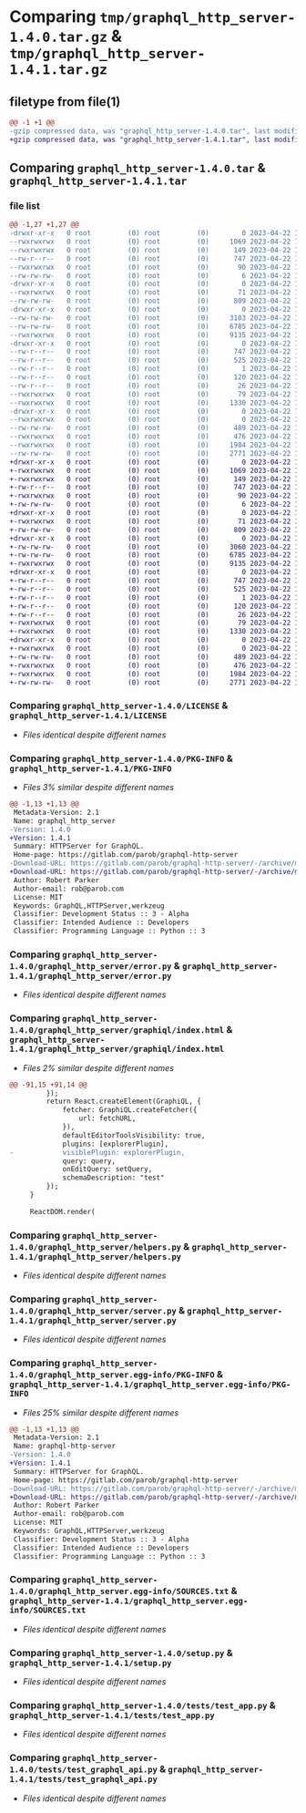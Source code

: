 # Comparing `tmp/graphql_http_server-1.4.0.tar.gz` & `tmp/graphql_http_server-1.4.1.tar.gz`

## filetype from file(1)

```diff
@@ -1 +1 @@
-gzip compressed data, was "graphql_http_server-1.4.0.tar", last modified: Sat Apr 22 11:47:56 2023, max compression
+gzip compressed data, was "graphql_http_server-1.4.1.tar", last modified: Sat Apr 22 18:09:14 2023, max compression
```

## Comparing `graphql_http_server-1.4.0.tar` & `graphql_http_server-1.4.1.tar`

### file list

```diff
@@ -1,27 +1,27 @@
-drwxr-xr-x   0 root         (0) root         (0)        0 2023-04-22 11:47:56.753238 graphql_http_server-1.4.0/
--rwxrwxrwx   0 root         (0) root         (0)     1069 2023-04-22 11:47:46.000000 graphql_http_server-1.4.0/LICENSE
--rwxrwxrwx   0 root         (0) root         (0)      149 2023-04-22 11:47:46.000000 graphql_http_server-1.4.0/MANIFEST.in
--rw-r--r--   0 root         (0) root         (0)      747 2023-04-22 11:47:56.753238 graphql_http_server-1.4.0/PKG-INFO
--rwxrwxrwx   0 root         (0) root         (0)       90 2023-04-22 11:47:46.000000 graphql_http_server-1.4.0/README.md
--rw-rw-rw-   0 root         (0) root         (0)        6 2023-04-22 11:47:56.000000 graphql_http_server-1.4.0/VERSION
-drwxr-xr-x   0 root         (0) root         (0)        0 2023-04-22 11:47:56.749238 graphql_http_server-1.4.0/graphql_http_server/
--rwxrwxrwx   0 root         (0) root         (0)       71 2023-04-22 11:47:46.000000 graphql_http_server-1.4.0/graphql_http_server/__init__.py
--rw-rw-rw-   0 root         (0) root         (0)      809 2023-04-22 11:47:46.000000 graphql_http_server-1.4.0/graphql_http_server/error.py
-drwxr-xr-x   0 root         (0) root         (0)        0 2023-04-22 11:47:56.751238 graphql_http_server-1.4.0/graphql_http_server/graphiql/
--rw-rw-rw-   0 root         (0) root         (0)     3103 2023-04-22 11:47:46.000000 graphql_http_server-1.4.0/graphql_http_server/graphiql/index.html
--rw-rw-rw-   0 root         (0) root         (0)     6785 2023-04-22 11:47:46.000000 graphql_http_server-1.4.0/graphql_http_server/helpers.py
--rwxrwxrwx   0 root         (0) root         (0)     9135 2023-04-22 11:47:46.000000 graphql_http_server-1.4.0/graphql_http_server/server.py
-drwxr-xr-x   0 root         (0) root         (0)        0 2023-04-22 11:47:56.751238 graphql_http_server-1.4.0/graphql_http_server.egg-info/
--rw-r--r--   0 root         (0) root         (0)      747 2023-04-22 11:47:56.000000 graphql_http_server-1.4.0/graphql_http_server.egg-info/PKG-INFO
--rw-r--r--   0 root         (0) root         (0)      525 2023-04-22 11:47:56.000000 graphql_http_server-1.4.0/graphql_http_server.egg-info/SOURCES.txt
--rw-r--r--   0 root         (0) root         (0)        1 2023-04-22 11:47:56.000000 graphql_http_server-1.4.0/graphql_http_server.egg-info/dependency_links.txt
--rw-r--r--   0 root         (0) root         (0)      120 2023-04-22 11:47:56.000000 graphql_http_server-1.4.0/graphql_http_server.egg-info/requires.txt
--rw-r--r--   0 root         (0) root         (0)       26 2023-04-22 11:47:56.000000 graphql_http_server-1.4.0/graphql_http_server.egg-info/top_level.txt
--rwxrwxrwx   0 root         (0) root         (0)       79 2023-04-22 11:47:56.753238 graphql_http_server-1.4.0/setup.cfg
--rwxrwxrwx   0 root         (0) root         (0)     1330 2023-04-22 11:47:46.000000 graphql_http_server-1.4.0/setup.py
-drwxr-xr-x   0 root         (0) root         (0)        0 2023-04-22 11:47:56.753238 graphql_http_server-1.4.0/tests/
--rwxrwxrwx   0 root         (0) root         (0)        0 2023-04-22 11:47:46.000000 graphql_http_server-1.4.0/tests/__init__.py
--rw-rw-rw-   0 root         (0) root         (0)      489 2023-04-22 11:47:46.000000 graphql_http_server-1.4.0/tests/app.py
--rwxrwxrwx   0 root         (0) root         (0)      476 2023-04-22 11:47:46.000000 graphql_http_server-1.4.0/tests/conftest.py
--rwxrwxrwx   0 root         (0) root         (0)     1984 2023-04-22 11:47:46.000000 graphql_http_server-1.4.0/tests/test_app.py
--rw-rw-rw-   0 root         (0) root         (0)     2771 2023-04-22 11:47:46.000000 graphql_http_server-1.4.0/tests/test_graphql_api.py
+drwxr-xr-x   0 root         (0) root         (0)        0 2023-04-22 18:09:14.117907 graphql_http_server-1.4.1/
+-rwxrwxrwx   0 root         (0) root         (0)     1069 2023-04-22 18:09:04.000000 graphql_http_server-1.4.1/LICENSE
+-rwxrwxrwx   0 root         (0) root         (0)      149 2023-04-22 18:09:04.000000 graphql_http_server-1.4.1/MANIFEST.in
+-rw-r--r--   0 root         (0) root         (0)      747 2023-04-22 18:09:14.118823 graphql_http_server-1.4.1/PKG-INFO
+-rwxrwxrwx   0 root         (0) root         (0)       90 2023-04-22 18:09:04.000000 graphql_http_server-1.4.1/README.md
+-rw-rw-rw-   0 root         (0) root         (0)        6 2023-04-22 18:09:13.000000 graphql_http_server-1.4.1/VERSION
+drwxr-xr-x   0 root         (0) root         (0)        0 2023-04-22 18:09:14.115157 graphql_http_server-1.4.1/graphql_http_server/
+-rwxrwxrwx   0 root         (0) root         (0)       71 2023-04-22 18:09:04.000000 graphql_http_server-1.4.1/graphql_http_server/__init__.py
+-rw-rw-rw-   0 root         (0) root         (0)      809 2023-04-22 18:09:04.000000 graphql_http_server-1.4.1/graphql_http_server/error.py
+drwxr-xr-x   0 root         (0) root         (0)        0 2023-04-22 18:09:14.116990 graphql_http_server-1.4.1/graphql_http_server/graphiql/
+-rw-rw-rw-   0 root         (0) root         (0)     3060 2023-04-22 18:09:04.000000 graphql_http_server-1.4.1/graphql_http_server/graphiql/index.html
+-rw-rw-rw-   0 root         (0) root         (0)     6785 2023-04-22 18:09:04.000000 graphql_http_server-1.4.1/graphql_http_server/helpers.py
+-rwxrwxrwx   0 root         (0) root         (0)     9135 2023-04-22 18:09:04.000000 graphql_http_server-1.4.1/graphql_http_server/server.py
+drwxr-xr-x   0 root         (0) root         (0)        0 2023-04-22 18:09:14.116990 graphql_http_server-1.4.1/graphql_http_server.egg-info/
+-rw-r--r--   0 root         (0) root         (0)      747 2023-04-22 18:09:14.000000 graphql_http_server-1.4.1/graphql_http_server.egg-info/PKG-INFO
+-rw-r--r--   0 root         (0) root         (0)      525 2023-04-22 18:09:14.000000 graphql_http_server-1.4.1/graphql_http_server.egg-info/SOURCES.txt
+-rw-r--r--   0 root         (0) root         (0)        1 2023-04-22 18:09:14.000000 graphql_http_server-1.4.1/graphql_http_server.egg-info/dependency_links.txt
+-rw-r--r--   0 root         (0) root         (0)      120 2023-04-22 18:09:14.000000 graphql_http_server-1.4.1/graphql_http_server.egg-info/requires.txt
+-rw-r--r--   0 root         (0) root         (0)       26 2023-04-22 18:09:14.000000 graphql_http_server-1.4.1/graphql_http_server.egg-info/top_level.txt
+-rwxrwxrwx   0 root         (0) root         (0)       79 2023-04-22 18:09:14.118823 graphql_http_server-1.4.1/setup.cfg
+-rwxrwxrwx   0 root         (0) root         (0)     1330 2023-04-22 18:09:04.000000 graphql_http_server-1.4.1/setup.py
+drwxr-xr-x   0 root         (0) root         (0)        0 2023-04-22 18:09:14.117907 graphql_http_server-1.4.1/tests/
+-rwxrwxrwx   0 root         (0) root         (0)        0 2023-04-22 18:09:04.000000 graphql_http_server-1.4.1/tests/__init__.py
+-rw-rw-rw-   0 root         (0) root         (0)      489 2023-04-22 18:09:04.000000 graphql_http_server-1.4.1/tests/app.py
+-rwxrwxrwx   0 root         (0) root         (0)      476 2023-04-22 18:09:04.000000 graphql_http_server-1.4.1/tests/conftest.py
+-rwxrwxrwx   0 root         (0) root         (0)     1984 2023-04-22 18:09:04.000000 graphql_http_server-1.4.1/tests/test_app.py
+-rw-rw-rw-   0 root         (0) root         (0)     2771 2023-04-22 18:09:04.000000 graphql_http_server-1.4.1/tests/test_graphql_api.py
```

### Comparing `graphql_http_server-1.4.0/LICENSE` & `graphql_http_server-1.4.1/LICENSE`

 * *Files identical despite different names*

### Comparing `graphql_http_server-1.4.0/PKG-INFO` & `graphql_http_server-1.4.1/PKG-INFO`

 * *Files 3% similar despite different names*

```diff
@@ -1,13 +1,13 @@
 Metadata-Version: 2.1
 Name: graphql_http_server
-Version: 1.4.0
+Version: 1.4.1
 Summary: HTTPServer for GraphQL.
 Home-page: https://gitlab.com/parob/graphql-http-server
-Download-URL: https://gitlab.com/parob/graphql-http-server/-/archive/master/graphql-http-server-v1.4.0.zip
+Download-URL: https://gitlab.com/parob/graphql-http-server/-/archive/master/graphql-http-server-v1.4.1.zip
 Author: Robert Parker
 Author-email: rob@parob.com
 License: MIT
 Keywords: GraphQL,HTTPServer,werkzeug
 Classifier: Development Status :: 3 - Alpha
 Classifier: Intended Audience :: Developers
 Classifier: Programming Language :: Python :: 3
```

### Comparing `graphql_http_server-1.4.0/graphql_http_server/error.py` & `graphql_http_server-1.4.1/graphql_http_server/error.py`

 * *Files identical despite different names*

### Comparing `graphql_http_server-1.4.0/graphql_http_server/graphiql/index.html` & `graphql_http_server-1.4.1/graphql_http_server/graphiql/index.html`

 * *Files 2% similar despite different names*

```diff
@@ -91,15 +91,14 @@
         });
         return React.createElement(GraphiQL, {
             fetcher: GraphiQL.createFetcher({
                 url: fetchURL,
             }),
             defaultEditorToolsVisibility: true,
             plugins: [explorerPlugin],
-            visiblePlugin: explorerPlugin,
             query: query,
             onEditQuery: setQuery,
             schemaDescription: "test"
         });
     }
 
     ReactDOM.render(
```

### Comparing `graphql_http_server-1.4.0/graphql_http_server/helpers.py` & `graphql_http_server-1.4.1/graphql_http_server/helpers.py`

 * *Files identical despite different names*

### Comparing `graphql_http_server-1.4.0/graphql_http_server/server.py` & `graphql_http_server-1.4.1/graphql_http_server/server.py`

 * *Files identical despite different names*

### Comparing `graphql_http_server-1.4.0/graphql_http_server.egg-info/PKG-INFO` & `graphql_http_server-1.4.1/graphql_http_server.egg-info/PKG-INFO`

 * *Files 25% similar despite different names*

```diff
@@ -1,13 +1,13 @@
 Metadata-Version: 2.1
 Name: graphql-http-server
-Version: 1.4.0
+Version: 1.4.1
 Summary: HTTPServer for GraphQL.
 Home-page: https://gitlab.com/parob/graphql-http-server
-Download-URL: https://gitlab.com/parob/graphql-http-server/-/archive/master/graphql-http-server-v1.4.0.zip
+Download-URL: https://gitlab.com/parob/graphql-http-server/-/archive/master/graphql-http-server-v1.4.1.zip
 Author: Robert Parker
 Author-email: rob@parob.com
 License: MIT
 Keywords: GraphQL,HTTPServer,werkzeug
 Classifier: Development Status :: 3 - Alpha
 Classifier: Intended Audience :: Developers
 Classifier: Programming Language :: Python :: 3
```

### Comparing `graphql_http_server-1.4.0/graphql_http_server.egg-info/SOURCES.txt` & `graphql_http_server-1.4.1/graphql_http_server.egg-info/SOURCES.txt`

 * *Files identical despite different names*

### Comparing `graphql_http_server-1.4.0/setup.py` & `graphql_http_server-1.4.1/setup.py`

 * *Files identical despite different names*

### Comparing `graphql_http_server-1.4.0/tests/test_app.py` & `graphql_http_server-1.4.1/tests/test_app.py`

 * *Files identical despite different names*

### Comparing `graphql_http_server-1.4.0/tests/test_graphql_api.py` & `graphql_http_server-1.4.1/tests/test_graphql_api.py`

 * *Files identical despite different names*

